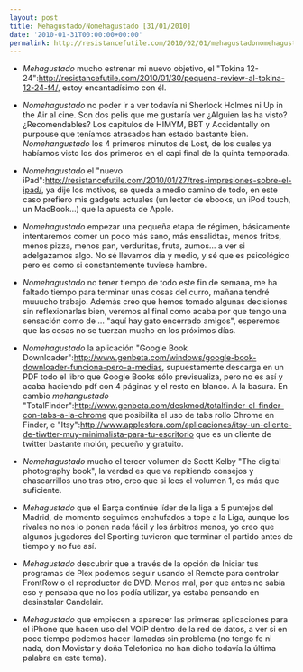 ```yaml
---
layout: post
title: Mehagustado/Nomehagustado [31/01/2010]
date: '2010-01-31T00:00:00+00:00'
permalink: http://resistancefutile.com/2010/02/01/mehagustadonomehagustado-31012010/
---
```

- *Mehagustado* mucho estrenar mi nuevo objetivo, el "Tokina 12-24":http://resistancefutile.com/2010/01/30/pequena-review-al-tokina-12-24-f4/, estoy encantadísimo con él.

- *Nomehagustado* no poder ir a ver todavía ni Sherlock Holmes ni Up in the Air al cine. Son dos pelis que me gustaría ver ¿Alguien las ha visto? ¿Recomendables? Los capítulos de HIMYM, BBT y Accidentally on purpouse que teníamos atrasados han estado bastante bien. *Nomehangustado* los 4 primeros minutos de Lost, de los cuales ya habíamos visto los dos primeros en el capi final de la quinta temporada. 

- *Nomehagustado* el "nuevo iPad":http://resistancefutile.com/2010/01/27/tres-impresiones-sobre-el-ipad/, ya dije los motivos, se queda a medio camino de todo, en este caso prefiero mis gadgets actuales (un lector de ebooks, un iPod touch, un MacBook...) que la apuesta de Apple.

- *Nomehagustado* empezar una pequeña etapa de régimen, básicamente intentaremos comer un poco más sano, más ensalidtas, menos fritos, menos pizza, menos pan, verduritas, fruta, zumos... a ver si adelgazamos algo. No sé llevamos día y medio, y sé que es psicológico pero es como si constantemente tuviese hambre.

- *Nomehagustado* no tener tiempo de todo este fin de semana, me ha faltado tiempo para terminar unas cosas del curro, mañana tendré muuucho trabajo. Además creo que hemos tomado algunas decisiones sin reflexionarlas bien, veremos al final como acaba por que tengo una sensación como de ... "aquí hay gato encerrado amigos", esperemos que las cosas no se tuerzan mucho en los próximos días.

- *Nomehagustado* la aplicación "Google Book Downloader":http://www.genbeta.com/windows/google-book-downloader-funciona-pero-a-medias, supuestamente descarga en un PDF todo el libro que Google Books sólo previsualiza, pero no es así y acaba haciendo pdf con 4 páginas y el resto en blanco. A la basura. En cambio *mehangustado* "TotalFinder":http://www.genbeta.com/deskmod/totalfinder-el-finder-con-tabs-a-la-chrome que posibilita el uso de tabs rollo Chrome en Finder, e "Itsy":http://www.applesfera.com/aplicaciones/itsy-un-cliente-de-tiwtter-muy-minimalista-para-tu-escritorio que es un cliente de twitter bastante molón, pequeño y gratuito.

- *Nomehagustado* mucho el tercer volumen de Scott Kelby "The digital photography book", la verdad es que va repitiendo consejos y chascarrillos uno tras otro, creo que si lees el volumen 1, es más que suficiente.

- *Mehagustado* que el Barça continúe líder de la liga a 5 puntejos del Madrid, de momento seguimos enchufados a tope a la Liga, aunque los rivales no nos lo ponen nada fácil y los árbitros menos, yo creo que algunos jugadores del Sporting tuvieron que terminar el partido antes de tiempo y no fue así.

- *Mehagustado* descubrir que a través de la opción de Iniciar tus programas de Plex podemos seguir usando el Remote para controlar FrontRow o el reproductor de DVD. Menos mal, por que antes no sabía eso y pensaba que no los podía utilizar, ya estaba pensando en desinstalar Candelair.

- *Mehagustado* que empiecen a aparecer las primeras aplicaciones para el iPhone que hacen uso del VOIP dentro de la red de datos, a ver si en poco tiempo podemos hacer llamadas sin problema (no tengo fe ni nada, don Movistar y doña Telefonica no han dicho todavía la última palabra en este tema).

